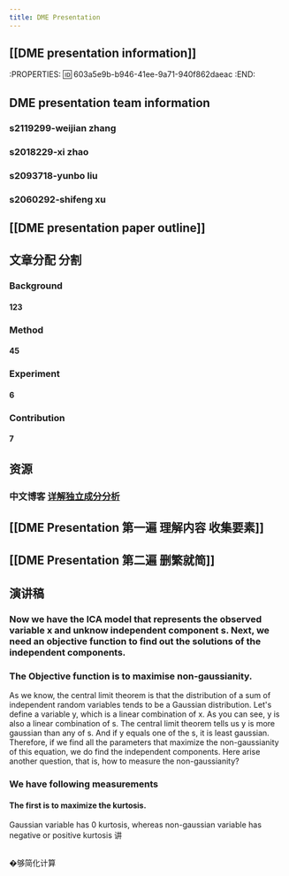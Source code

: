 ```yaml
---
title: DME Presentation
---
```


## [[DME presentation information]]
:PROPERTIES:
:id: 603a5e9b-b946-41ee-9a71-940f862daeac
:END:
## DME presentation team information
### s2119299-weijian zhang
### s2018229-xi zhao
### s2093718-yunbo liu
### s2060292-shifeng xu
## [[DME presentation paper outline]]
## 文章分配 分割
### Background
#### 123
### Method
#### 45
### Experiment
#### 6
### Contribution
#### 7
## 资源
### 中文博客 [详解独立成分分析](https://j.mp/3bloY8M)
## [[DME Presentation 第一遍 理解内容 收集要素]]
## [[DME Presentation 第二遍 删繁就简]]
## 演讲稿
### Now we have the ICA model that represents the observed variable x and unknow independent component s. Next, we need an objective function to find out the solutions of the independent components.
### The Objective function is to maximise non-gaussianity. 
As we know, the central limit theorem is that the distribution of a sum of independent random variables tends to be a Gaussian distribution.
Let's define a variable y, which is a linear combination of x. As you can see, y is also a linear combination of s. 
The central limit theorem tells us y is more gaussian than any of s. And if y equals one of the s, it is least gaussian. 
Therefore, if we find all the parameters that maximize the non-gaussianity of this equation, we do find the independent components.
Here arise another question, that is, how to measure the non-gaussianity?
### We have following measurements
#### The first is to maximize the kurtosis.
Gaussian variable has 0 kurtosis, whereas non-gaussian variable has negative or positive kurtosis
讲
###
##
�够简化计算
###
##
